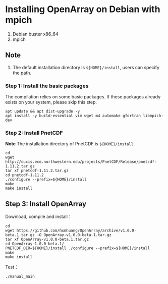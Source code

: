# Installing OpenArray on Debian with mpich 
1. Debian buster x86_64
2. mpich

## Note

1. The default installation directory is `${HOME}/install`, users can specify the path.

### Step 1: Install the basic packages

The compilation relies on some basic packages. If these packages already exists on your system, please skip this step.

```shell
apt update && apt dist-upgrade -y
apt install -y build-essential vim wget m4 automake gfortran libmpich-dev
```

### Step 2: Install PnetCDF

**Note** The installation directory of PnetCDF is `${HOME}/install`.

```shell
cd
wget http://cucis.ece.northwestern.edu/projects/PnetCDF/Release/pnetcdf-1.11.2.tar.gz
tar xf pnetcdf-1.11.2.tar.gz
cd pnetcdf-1.11.2
./configure --prefix=${HOME}/install 
make
make install
```

## Step 3: Install OpenArray

Download, compile and install：

```shell
cd
wget https://github.com/hxmhuang/OpenArray/archive/v1.0.0-beta.1.tar.gz -O OpenArray-v1.0.0-beta.1.tar.gz
tar xf OpenArray-v1.0.0-beta.1.tar.gz
cd OpenArray-1.0.0-beta.1/
PNETCDF_DIR=${HOME}/install ./configure --prefix=${HOME}/install 
make
make install
```

Test：

```shell
./manual_main
```
